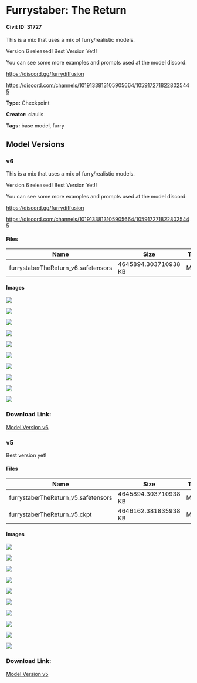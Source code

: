 # Furrystaber: The Return

#### Civit ID: 31727

<p>This is a mix that uses a mix of furry/realistic models.</p><p>Version 6 released! Best Version Yet!!</p><p>You can see some more examples and prompts used at the model discord:</p><p><a target="_blank" rel="ugc" href="https://discord.gg/furrydiffusion">https://discord.gg/furrydiffusion</a></p><p><a target="_blank" rel="ugc" href="https://discord.com/channels/1019133813105905664/1059172718228025445">https://discord.com/channels/1019133813105905664/1059172718228025445</a></p>

**Type:** Checkpoint

**Creator:** claulis

**Tags:** base model, furry

## Model Versions

### v6

<p>This is a mix that uses a mix of furry/realistic models.</p><p>Version 6 released! Best Version Yet!!</p><p>You can see some more examples and prompts used at the model discord:</p><p><a target="_blank" rel="ugc" href="https://discord.gg/furrydiffusion">https://discord.gg/furrydiffusion</a></p><p><a target="_blank" rel="ugc" href="https://discord.com/channels/1019133813105905664/1059172718228025445">https://discord.com/channels/1019133813105905664/1059172718228025445</a></p>

#### Files

| Name | Size | Type | Format | Download Url | AutoV1 | AutoV2 | SHA256 | CRC32 | BLAKE3 |
| --- | --- | --- | --- | --- | --- | --- | --- | --- | --- |
| furrystaberTheReturn_v6.safetensors | 4645894.303710938 KB | Model | SafeTensor | https://civitai.com/api/download/models/66454 | 22A2308A | 1A0266DF25 | 1A0266DF25E8AFB3E9D39D71238E5663F40EA6F4C83FAE44C3483B0703FB047D | F21F1DE4 | 97ED637DFEEA70F039360B9E908259345F09F17E3AB591ACFA8577F41D24518F |

#### Images

<p><img src="https://image.civitai.com/xG1nkqKTMzGDvpLrqFT7WA/1abd14a5-f75d-44b3-8ce4-bda01495dc25/width=450/738406.jpeg" /></p>

<p><img src="https://image.civitai.com/xG1nkqKTMzGDvpLrqFT7WA/d20ecc33-dc10-4ec8-bce4-5c0f19b1ba10/width=450/738407.jpeg" /></p>

<p><img src="https://image.civitai.com/xG1nkqKTMzGDvpLrqFT7WA/97b4616d-e945-4130-8903-24b9b919f8b2/width=450/738410.jpeg" /></p>

<p><img src="https://image.civitai.com/xG1nkqKTMzGDvpLrqFT7WA/5363020f-3a45-4ac0-980a-efcdb2d682c6/width=450/738408.jpeg" /></p>

<p><img src="https://image.civitai.com/xG1nkqKTMzGDvpLrqFT7WA/5df94b14-fbb6-4ce7-b159-4bef8642a742/width=450/738409.jpeg" /></p>

<p><img src="https://image.civitai.com/xG1nkqKTMzGDvpLrqFT7WA/f924d59b-e52b-4f77-bb2f-9aa9baa8aabf/width=450/738411.jpeg" /></p>

<p><img src="https://image.civitai.com/xG1nkqKTMzGDvpLrqFT7WA/112c342b-30d6-4260-bb1d-86f3d5cffd36/width=450/738413.jpeg" /></p>

<p><img src="https://image.civitai.com/xG1nkqKTMzGDvpLrqFT7WA/60eee1d1-b2a2-4e07-afb9-79bc7124dd08/width=450/738412.jpeg" /></p>

<p><img src="https://image.civitai.com/xG1nkqKTMzGDvpLrqFT7WA/439872ed-764e-4e57-aec3-f514c687db67/width=450/738414.jpeg" /></p>

<p><img src="https://image.civitai.com/xG1nkqKTMzGDvpLrqFT7WA/265f72e7-180e-4df2-8be9-9f1ffb950cc1/width=450/738416.jpeg" /></p>

### Download Link:

[Model Version v6](https://civitai.com/api/download/models/66454)

### v5

<p>Best version yet!</p>

#### Files

| Name | Size | Type | Format | Download Url | AutoV1 | AutoV2 | SHA256 | CRC32 | BLAKE3 |
| --- | --- | --- | --- | --- | --- | --- | --- | --- | --- |
| furrystaberTheReturn_v5.safetensors | 4645894.303710938 KB | Model | SafeTensor | https://civitai.com/api/download/models/38155 | 5998303B | 466104E0B0 | 466104E0B09B0D9BED9BE848F4691DA53EA84988E305DDC2C6DA930C86623038 | E7A663E9 | 92534B500075D4A67B7E8E9A3255F9B1F95DA2B85AED8EA8C52727AD7B873B80 |
| furrystaberTheReturn_v5.ckpt | 4646162.381835938 KB | Model | PickleTensor | https://civitai.com/api/download/models/38155?type=Model&format=PickleTensor&size=pruned&fp=fp32 | 3CDF0FD9 | 3481D8B393 | 3481D8B39385015A5C7F91233BFEDFB03DCA066EB7D3D4F784C9C05E4B7DD089 | A4929773 | 2106AB97C10CF34C2A908F4E359137F7498875D6F9AF5A707F516A570CC1C567 |

#### Images

<p><img src="https://image.civitai.com/xG1nkqKTMzGDvpLrqFT7WA/e48a104a-b82b-4172-14ea-4a9773298200/width=450/423524.jpeg" /></p>

<p><img src="https://image.civitai.com/xG1nkqKTMzGDvpLrqFT7WA/6f19fb39-ea38-438e-1201-10e8af251000/width=450/423525.jpeg" /></p>

<p><img src="https://image.civitai.com/xG1nkqKTMzGDvpLrqFT7WA/036565ef-6f50-46f5-947b-a56bb7d2f300/width=450/423526.jpeg" /></p>

<p><img src="https://image.civitai.com/xG1nkqKTMzGDvpLrqFT7WA/95002df1-d317-4258-a072-906494f1a600/width=450/423527.jpeg" /></p>

<p><img src="https://image.civitai.com/xG1nkqKTMzGDvpLrqFT7WA/259d50af-82e8-4ef7-8aa9-4bd69ebb2300/width=450/423528.jpeg" /></p>

<p><img src="https://image.civitai.com/xG1nkqKTMzGDvpLrqFT7WA/3db3a28b-95e2-410a-5a17-7cbfa399cd00/width=450/423529.jpeg" /></p>

<p><img src="https://image.civitai.com/xG1nkqKTMzGDvpLrqFT7WA/6fe4fc75-a107-4746-7e56-46883b51b900/width=450/423530.jpeg" /></p>

<p><img src="https://image.civitai.com/xG1nkqKTMzGDvpLrqFT7WA/e7f23093-7475-43d4-903e-16cfd255e200/width=450/423531.jpeg" /></p>

<p><img src="https://image.civitai.com/xG1nkqKTMzGDvpLrqFT7WA/8ce70a19-7d94-4f3d-fce5-78815bdb0800/width=450/423532.jpeg" /></p>

<p><img src="https://image.civitai.com/xG1nkqKTMzGDvpLrqFT7WA/fd520af0-7d7e-4439-3b6c-29dd64b6ec00/width=450/423536.jpeg" /></p>

### Download Link:

[Model Version v5](https://civitai.com/api/download/models/38155)

